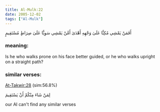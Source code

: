 ```yaml
---
title: Al-Mulk:22
date: 2005-12-02
tags: ["Al-Mulk"]
---
```

أَفَمَنْ يَمْشِي مُكِبًّا عَلَىٰ وَجْهِهِ أَهْدَىٰ أَمَّنْ يَمْشِي سَوِيًّا عَلَىٰ صِرَاطٍ مُسْتَقِيمٍ
### meaning: 
Is he who walks prone on his face better guided, or he who walks upright on a straight path?
### similar verses: 

[At-Takwir:28](/81/28) (sim:56.8%)

لِمَنْ شَاءَ مِنْكُمْ أَنْ يَسْتَقِيمَ

our AI can't find any similar verses



